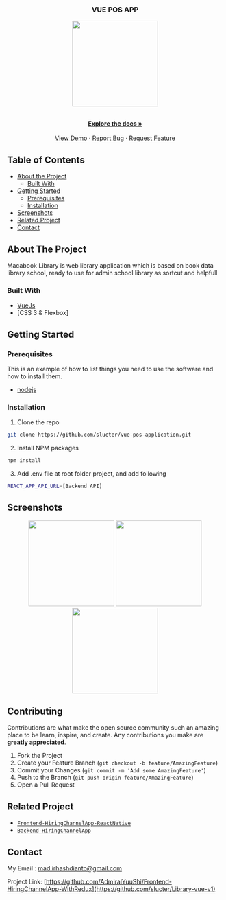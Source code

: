 <p align="center">

  <h3 align="center">VUE POS APP</h3>
  <p align="center">
    <image align="center" width="200" src='./src/assets/img/icon/cart-coffe.png' />
  </p>

  <p align="center">
    <br />
    <a href="https://github.com/slucter/vue-pos-application"><strong>Explore the docs »</strong></a>
    <br />
    <br />
    <a href="http://localhost:8080//">View Demo</a>
    ·
    <a href="https://github.com/slucter/vue-pos-application/issues">Report Bug</a>
    ·
    <a href="https://github.com/slucter/vue-pos-application/issues">Request Feature</a>
  </p>
</p>



<!-- TABLE OF CONTENTS -->
## Table of Contents

* [About the Project](#about-the-project)
  * [Built With](#built-with)
* [Getting Started](#getting-started)
  * [Prerequisites](#prerequisites)
  * [Installation](#installation)
* [Screenshots](#screenshots)
* [Related Project](#related-project-backend)
* [Contact](#contact)



<!-- ABOUT THE PROJECT -->
## About The Project


Macabook Library is web library application which is based on book data library school, ready to use for admin school library as sortcut and helpfull

### Built With

* [VueJs](https://vue.org/)
* [CSS 3 & Flexbox]


<!-- GETTING STARTED -->
## Getting Started

### Prerequisites

This is an example of how to list things you need to use the software and how to install them.

* [nodejs](https://nodejs.org/en/download/)

### Installation

1. Clone the repo
```sh
git clone https://github.com/slucter/vue-pos-application.git
```
2. Install NPM packages
```sh
npm install
```
3. Add .env file at root folder project, and add following
```sh
REACT_APP_API_URL=[Backend API]
```



<!-- ROADMAP -->
## Screenshots

<p align='center'>
  <span>
      <image width="200" src='./src/screenshoot/POSAPP1.png' />
      <image width="200" src='./src/screenshoot/POSAPPDASHBOARD.png' />
      <image width="200" src='./src/screenshoot/POSAPPRESPNSIVE.png' />
     

<!-- CONTRIBUTING -->
## Contributing

Contributions are what make the open source community such an amazing place to be learn, inspire, and create. Any contributions you make are **greatly appreciated**.

1. Fork the Project
2. Create your Feature Branch (`git checkout -b feature/AmazingFeature`)
3. Commit your Changes (`git commit -m 'Add some AmazingFeature'`)
4. Push to the Branch (`git push origin feature/AmazingFeature`)
5. Open a Pull Request



## Related Project
* [`Frontend-HiringChannelApp-ReactNative`](https://github.com/AdmiralYuuShi/HiringChannelApp-ReactNative)
* [`Backend-HiringChannelApp`](https://github.com/AdmiralYuuShi/Backend-HiringChannelApp)


<!-- CONTACT -->
## Contact

My Email : mad.irhashdianto@gmail.com

Project Link: [https://github.com/AdmiralYuuShi/Frontend-HiringChannelApp-WithRedux](https://github.com/slucter/Library-vue-v1)





